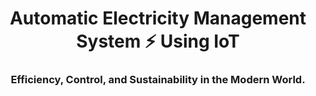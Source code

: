 <h1 align="center">Automatic Electricity Management System ⚡ Using IoT </h1>
<h3 align="center">Efficiency, Control, and Sustainability in the Modern World.</h3>
